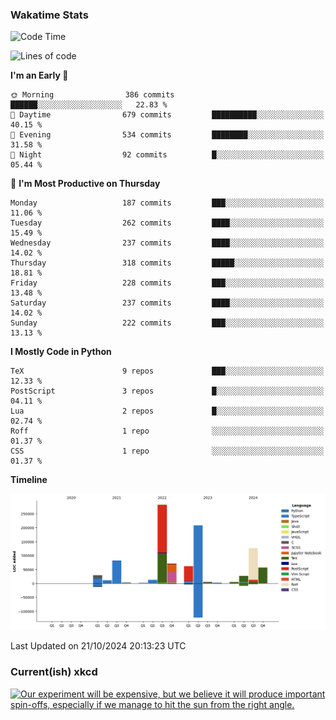 ### Wakatime Stats
<!--START_SECTION:waka-->
![Code Time](http://img.shields.io/badge/Code%20Time-2%2C909%20hrs%2041%20mins-blue)

![Lines of code](https://img.shields.io/badge/From%20Hello%20World%20I%27ve%20Written-988.0%20thousand%20lines%20of%20code-blue)

**I'm an Early 🐤** 

```text
🌞 Morning                386 commits         ██████░░░░░░░░░░░░░░░░░░░   22.83 % 
🌆 Daytime                679 commits         ██████████░░░░░░░░░░░░░░░   40.15 % 
🌃 Evening                534 commits         ████████░░░░░░░░░░░░░░░░░   31.58 % 
🌙 Night                  92 commits          █░░░░░░░░░░░░░░░░░░░░░░░░   05.44 % 
```
📅 **I'm Most Productive on Thursday** 

```text
Monday                   187 commits         ███░░░░░░░░░░░░░░░░░░░░░░   11.06 % 
Tuesday                  262 commits         ████░░░░░░░░░░░░░░░░░░░░░   15.49 % 
Wednesday                237 commits         ████░░░░░░░░░░░░░░░░░░░░░   14.02 % 
Thursday                 318 commits         █████░░░░░░░░░░░░░░░░░░░░   18.81 % 
Friday                   228 commits         ███░░░░░░░░░░░░░░░░░░░░░░   13.48 % 
Saturday                 237 commits         ████░░░░░░░░░░░░░░░░░░░░░   14.02 % 
Sunday                   222 commits         ███░░░░░░░░░░░░░░░░░░░░░░   13.13 % 
```


**I Mostly Code in Python** 

```text
TeX                      9 repos             ███░░░░░░░░░░░░░░░░░░░░░░   12.33 % 
PostScript               3 repos             █░░░░░░░░░░░░░░░░░░░░░░░░   04.11 % 
Lua                      2 repos             █░░░░░░░░░░░░░░░░░░░░░░░░   02.74 % 
Roff                     1 repo              ░░░░░░░░░░░░░░░░░░░░░░░░░   01.37 % 
CSS                      1 repo              ░░░░░░░░░░░░░░░░░░░░░░░░░   01.37 % 
```



**Timeline**

![Lines of Code chart](https://raw.githubusercontent.com/joshuajeschek/joshuajeschek/main/assets/bar_graph.png)


 Last Updated on 21/10/2024 20:13:23 UTC
<!--END_SECTION:waka-->

### Current(ish) xkcd
<a id="xkcd-a" title="Our experiment will be expensive, but we believe it will produce important spin-offs, especially if we manage to hit the sun from the right angle." href="https://www.xkcd.com" target="_blank">
        <img align="center" id="xkcd-img" src="https://imgs.xkcd.com/comics/experimental_astrophysics.png" alt="Our experiment will be expensive, but we believe it will produce important spin-offs, especially if we manage to hit the sun from the right angle." height=300 />
</a>
